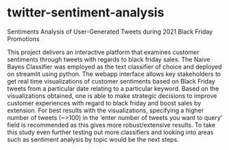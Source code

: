 # twitter-sentiment-analysis
Sentiments Analysis of User-Generated Tweets during 2021 Black Friday Promotions

This project delivers an interactive platform that examines customer sentiments through tweets with regards to black friday sales. The Naive Bayes Classifier was employed as the text classifier of choice and deployed on streamlit using python. The webapp interface allows key stakeholders to get real time visualizations of customer sentiments based on Black Friday tweets from a particular date relating to a particular keyword. Based on the visualizations obtained, one is able to make strategic decisions to improve customer experiences with regard to black friday and boost sales by extension. For best results with the visualizations, specifying a higher number of tweets (~>100) in the ‘enter number of tweets you want to query’ field is recommended as this gives more robust/extensive results. To take this study even further testing out more classifiers and looking into areas such as sentiment analysis by topic would be the next steps.
